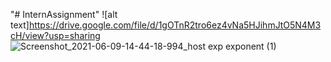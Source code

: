"# InternAssignment" 
![alt text]https://drive.google.com/file/d/1gOTnR2tro6ez4vNa5HJihmJtO5N4M3cH/view?usp=sharing
![Screenshot_2021-06-09-14-44-18-994_host exp exponent (1)](https://user-images.githubusercontent.com/40600831/135598994-42aa3798-cfe5-494c-bf7d-4e7d9e757d3e.jpg)
